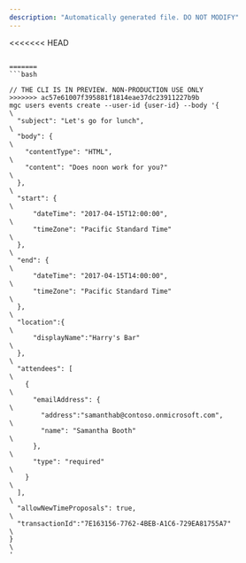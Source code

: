 ```yaml
---
description: "Automatically generated file. DO NOT MODIFY"
---
```


<<<<<<< HEAD
```cli

=======
```bash

// THE CLI IS IN PREVIEW. NON-PRODUCTION USE ONLY
>>>>>>> ac57e61007f395881f1814eae37dc23911227b9b
mgc users events create --user-id {user-id} --body '{\
  "subject": "Let's go for lunch",\
  "body": {\
    "contentType": "HTML",\
    "content": "Does noon work for you?"\
  },\
  "start": {\
      "dateTime": "2017-04-15T12:00:00",\
      "timeZone": "Pacific Standard Time"\
  },\
  "end": {\
      "dateTime": "2017-04-15T14:00:00",\
      "timeZone": "Pacific Standard Time"\
  },\
  "location":{\
      "displayName":"Harry's Bar"\
  },\
  "attendees": [\
    {\
      "emailAddress": {\
        "address":"samanthab@contoso.onmicrosoft.com",\
        "name": "Samantha Booth"\
      },\
      "type": "required"\
    }\
  ],\
  "allowNewTimeProposals": true,\
  "transactionId":"7E163156-7762-4BEB-A1C6-729EA81755A7"\
}\
'

```